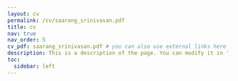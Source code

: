 ```yaml
---
layout: cv
permalink: /cv/saarang_srinivasan.pdf
title: cv
nav: true
nav_order: 5
cv_pdf: saarang_srinivasan.pdf # you can also use external links here
description: This is a description of the page. You can modify it in '_pages/cv.md'. You can also change or remove the top pdf download button.
toc:
  sidebar: left
---
```


